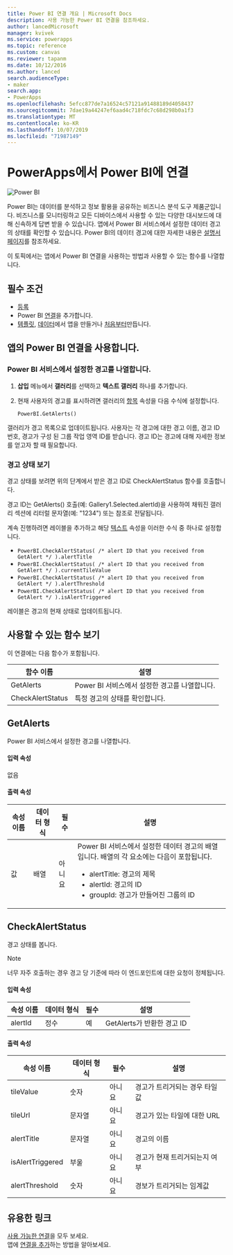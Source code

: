 ```yaml
---
title: Power BI 연결 개요 | Microsoft Docs
description: 사용 가능한 Power BI 연결을 참조하세요.
author: lancedMicrosoft
manager: kvivek
ms.service: powerapps
ms.topic: reference
ms.custom: canvas
ms.reviewer: tapanm
ms.date: 10/12/2016
ms.author: lanced
search.audienceType:
- maker
search.app:
- PowerApps
ms.openlocfilehash: 5efcc877de7a16524c57121a91488189d4058437
ms.sourcegitcommit: 7dae19a44247ef6aad4c718fdc7c68d298b0a1f3
ms.translationtype: MT
ms.contentlocale: ko-KR
ms.lasthandoff: 10/07/2019
ms.locfileid: "71987149"
---
```

# <a name="connect-to-power-bi-from-powerapps"></a>PowerApps에서 Power BI에 연결
![Power BI](./media/connection-powerbi/powerbiicon.png)

Power BI는 데이터를 분석하고 정보 활용을 공유하는 비즈니스 분석 도구 제품군입니다. 비즈니스를 모니터링하고 모든 디바이스에서 사용할 수 있는 다양한 대시보드에 대해 신속하게 답변 받을 수 있습니다. 앱에서 Power BI 서비스에서 설정한 데이터 경고의 상태를 확인할 수 있습니다. Power BI의 데이터 경고에 대한 자세한 내용은 [설명서 페이지](https://docs.microsoft.com/power-bi/service-set-data-alerts)를 참조하세요.

이 토픽에서는 앱에서 Power BI 연결을 사용하는 방법과 사용할 수 있는 함수를 나열합니다.

## <a name="prerequisites"></a>필수 조건
* [등록](https://web.powerapps.com?utm_source=padocs&utm_medium=linkinadoc&utm_campaign=referralsfromdoc)
* Power BI [연결](https://powerapps.microsoft.com/tutorials/add-manage-connections/)을 추가합니다.
* [템플릿](https://powerapps.microsoft.com/tutorials/get-started-test-drive/), [데이터](https://powerapps.microsoft.com/tutorials/get-started-create-from-data/)에서 앱을 만들거나 [처음부터](https://powerapps.microsoft.com/tutorials/get-started-create-from-blank/)만듭니다.

## <a name="use-the-power-bi-connection-in-your-app"></a>앱의 Power BI 연결을 사용합니다.
### <a name="list-the-alerts-that-youve-set-up-in-the-power-bi-service"></a>Power BI 서비스에서 설정한 경고를 나열합니다.
1. **삽입** 메뉴에서 **갤러리**를 선택하고 **텍스트 갤러리** 하나를 추가합니다.
2. 현재 사용자의 경고를 표시하려면 갤러리의 [항목](../controls/properties-core.md) 속성을 다음 수식에 설정합니다.

   `PowerBI.GetAlerts()`

갤러리가 경고 목록으로 업데이트됩니다. 사용자는 각 경고에 대한 경고 이름, 경고 ID 번호, 경고가 구성 된 그룹 작업 영역 ID를 받습니다. 경고 ID는 경고에 대해 자세한 정보를 얻고자 할 때 필요합니다.

### <a name="view-the-status-of-an-alert"></a>경고 상태 보기
경고 상태를 보려면 위의 단계에서 받은 경고 ID로 CheckAlertStatus 함수를 호출합니다.

경고 ID는 GetAlerts() 호출(예: Gallery1.Selected.alertId)을 사용하여 채워진 갤러리 섹션에 리터럴 문자열(예: "1234") 또는 참조로 전달됩니다.

계속 진행하려면 레이블을 추가하고 해당 [텍스트](../controls/properties-core.md) 속성을 이러한 수식 중 하나로 설정합니다.

* `PowerBI.CheckAlertStatus( /* alert ID that you received from GetAlert */ ).alertTitle`
* `PowerBI.CheckAlertStatus( /* alert ID that you received from GetAlert */ ).currentTileValue`
* `PowerBI.CheckAlertStatus( /* alert ID that you received from GetAlert */ ).alertThreshold`
* `PowerBI.CheckAlertStatus( /* alert ID that you received from GetAlert */ ).isAlertTriggered`

레이블은 경고의 현재 상태로 업데이트됩니다.

## <a name="view-the-available-functions"></a>사용할 수 있는 함수 보기
이 연결에는 다음 함수가 포함됩니다.

| 함수 이름 | 설명 |
| --- | --- |
| GetAlerts |Power BI 서비스에서 설정한 경고를 나열합니다. |
| CheckAlertStatus |특정 경고의 상태를 확인합니다. |

## <a name="getalerts"></a>GetAlerts
Power BI 서비스에서 설정한 경고를 나열합니다.

#### <a name="input-properties"></a>입력 속성
없음

#### <a name="output-properties"></a>출력 속성

| 속성 이름 | 데이터 형식 | 필수 | 설명 |
| --- | --- | --- | --- |
| 값 |배열 |아니요 |Power BI 서비스에서 설정한 데이터 경고의 배열입니다. 배열의 각 요소에는 다음이 포함됩니다. <ul><li>alertTitle: 경고의 제목</li><li>alertId: 경고의 ID</li><li>groupId: 경고가 만들어진 그룹의 ID</li></ul> |

## <a name="checkalertstatus"></a>CheckAlertStatus
경고 상태를 봅니다.

> [!NOTE]
> 너무 자주 호출하는 경우 경고 당 기준에 따라 이 엔드포인트에 대한 요청이 정체됩니다.

#### <a name="input-properties"></a>입력 속성

| 속성 이름 | 데이터 형식 | 필수 | 설명 |
| --- | --- | --- | --- |
| alertId |정수 |예 |GetAlerts가 반환한 경고 ID |

#### <a name="output-properties"></a>출력 속성

| 속성 이름 | 데이터 형식 | 필수 | 설명 |
| --- | --- | --- | --- |
| tileValue |숫자 |아니요 |경고가 트리거되는 경우 타일 값 |
| tileUrl |문자열 |아니요 |경고가 있는 타일에 대한 URL |
| alertTitle |문자열 |아니요 |경고의 이름 |
| isAlertTriggered |부울 |아니요 |경고가 현재 트리거되는지 여부 |
| alertThreshold |숫자 |아니요 |경보가 트리거되는 임계값 |

## <a name="helpful-links"></a>유용한 링크
[사용 가능한 연결](../connections-list.md)을 모두 보세요.  
앱에 [연결을 추가](../add-manage-connections.md)하는 방법을 알아보세요.

